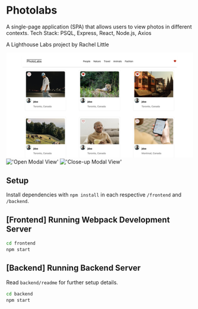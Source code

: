 # Photolabs
A single-page application (SPA) that allows users to view photos in different contexts.
Tech Stack: PSQL, Express, React, Node.js, Axios

A Lighthouse Labs project by Rachel Little

!['Home Route'](https://github.com/rachdawn/PhotoLabs/blob/main/docs/PhotoLabsLP.png?raw=true)
!['Open Modal View'](https://github.com/rachdawn/photolabs-starter/blob/main/docs/ModalOpenView.png?raw=true)
!['Close-up Modal View'](https://github.com/rachdawn/photolabs-starter/blob/main/docs/ModalCloseUp.png?raw=true)

## Setup

Install dependencies with `npm install` in each respective `/frontend` and `/backend`.

## [Frontend] Running Webpack Development Server

```sh
cd frontend
npm start
```

## [Backend] Running Backend Server

Read `backend/readme` for further setup details.

```sh
cd backend
npm start
```
